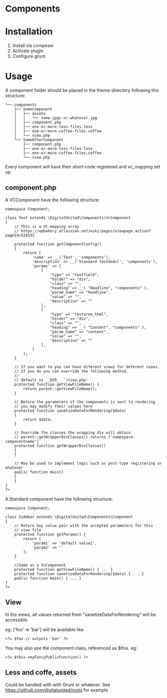 # Components #

# Installation
1. Install via composer
2. Activate plugin
3. Configure grunt

# Usage
A component folder should be placed in the theme-directory following this structure:

```
└── components
    ├── SomeComponent
    │   ├── assets
    |   |   └── some-jpgs-or-whatever.jpg
    │   ├── component.php
    │   ├── one-or-more-less-files.less
    │   ├── one-or-more-coffee-files.coffee
    │   └── view.php
    └── SomeOtherComponent
        ├── component.php
        ├── one-or-more-less-files.less
        ├── one-or-more-coffee-files.coffee
        └── view.php
```
Every component will have their short-code registered and vc_mapping set up.


## component.php

A VCComponent have the following structure:

```
namespace Component;

class Text extends \DigitalUnited\Components\VcComponent
{
    // This is a VC-mapping array
    // https://wpbakery.atlassian.net/wiki/pages/viewpage.action?pageId=524332

    protected function getComponentConfig()
    {
        return [
            'name' => __('Text', 'components'),
            'description' => __('Standard textmodul', 'components'),
            'params' => [
                [
                    "type" => "textfield",
                    "holder" => "div",
                    "class" => "",
                    "heading" => __( "Headline", "components" ),
                    "param_name" => "headline",
                    "value" => "",
                    "description" => ""
                ],
                [
                    "type" => "textarea_html",
                    "holder" => "div",
                    "class" => "",
                    "heading" => __( "Content", "components" ),
                    "param_name" => "content",
                    "value" => "",
                    "description" => ""
                ],
            ]
        ];
    }

    // If you want to you can have diferent views for deferent cases.
    // If you do you can override the following method.
    //
    // default is __DIR__.'/view.php'
    protected function getViewFileName() {
        return parent::getViewFileName();
    }

    // Before the parameters of the components is sent to rendering
    // you may modify their values here
    protected function sanetizeDataForRendering($data)
    {
        return $data;
    }
    
    // Override the classes the wrapping div will obtain.
    // parent::getWrapperDivClasses() returns ['namespace-componentname']
    protected function getWrapperDivClasses()
    {
    }

    // May be used to implement logic such as post-type registering or whatever
    public function main()
    {
    }
}
?>
```

A Standard component have the following structure:


```
namespace Component;

class Sidebar extends \DigitalUnited\Components\Component
{
    // Return key value pair with the accepted parameters for this
    // view file
    protected function getParams() {
        return [
            'param1' => 'default value1',
            'param2' => ''
        ];
    }

    //Same as a VcComponent
    protected function getViewFileName() { ... }
    protected function sanetizeDataForRendering($data) { ... }
    public function main() { ... }
}
?>
```

## View
In the views, all values returned from "sanetizeDataForRendering" will be accessible.

eg. ['foo' => 'bar'] will be available like
```
<?= $foo // outputs 'bar' ?>
```

You may also use the component class, referenced as $this. eg:
```
<?= $this->myFancyPublicFunction() ?>
```

## Less and coffe, assets
Could be handled with with Grunt or whatever.
See https://github.com/digitalunited/roots for example

